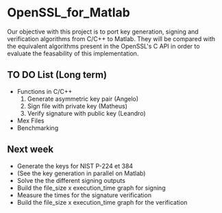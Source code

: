 # OpenSSL_for_Matlab

Our objective with this project is to port
key generation, signing and verification algorithms
from C/C++ to Matlab. They will be compared with
the equivalent algorithms present in the OpenSSL's
C API in order to evaluate the feasability of this implementation.

## TO DO List (Long term)
+ Functions in C/C++
  1. Generate asymmetric key pair (Angelo)
  2. Sign file with private key (Matheus)
  3. Verify signature with public key (Leandro)
+ Mex Files
+ Benchmarking

## Next week
+ Generate the keys for NIST P-224 et 384
+ (See the key generation in parallel on Matlab)
+ Solve the the different signing outputs
+ Build the file_size x execution_time graph for signing
+ Measure the times for the signature verification
+ Build the file_size x execution_time graph for the verification
